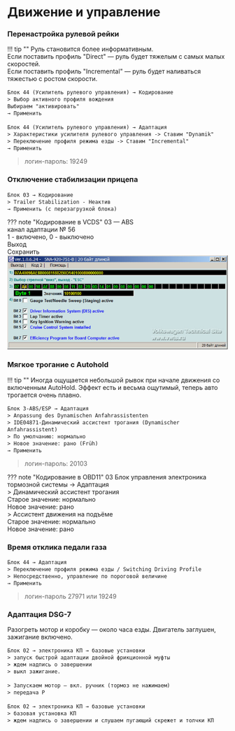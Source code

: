 # Движение и управление

### Перенастройка рулевой рейки

!!! tip ""
     Руль становится более информативным.  
     Если поставить профиль "Direct" — руль будет тяжелым с самых малых скоростей.  
     Если поставить профиль "Incremental" — руль будет наливаться тяжестью с ростом скорости.

```
Блок 44 (Усилитель рулевого управления) → Кодирование
> Выбор активного профиля вождения
Выбираем "активировать"
→ Применить
	
Блок 44 (Усилитель рулевого управления) → Адаптация
> Характеристики усилителя рулевого управления -> Ставим "Dynamik"
> Переключение профиля режима езды -> Ставим "Incremental"
→ Применить
```

> логин-пароль: 19249

### Отключение стабилизации прицепа

	Блок 03 → Кодирование
	> Trailer Stabilization - Неактив
	→ Применить (с перезагрузкой блока)
	
??? note "Кодирование в VCDS"
    03 — ABS  
    канал адаптации № 56  
    1 - включено, 0 - выключено   
    Выход   
    Сохранить   
    ![Screenshot](../images/MQB/staging.jpg)
    
### Мягкое трогание с Autohold

!!! tip ""
    Иногда ощущается небольшой рывок при начале движения со включенным AutoHold. Эффект есть и весьма ощутимый, теперь авто трогается очень плавно.
    
```
Блок 3-ABS/ESP → Адаптация
> Anpassung des Dynamischen Anfahrassistenten
> IDE04871-Динамический ассистент трогания (Dynamischer Anfahrassistent)
> По умолчанию: нормально
> Новое значение: рано (Früh)
→ Применить
```

> логин-пароль: 20103

??? note "Кодирование в OBD11"
    03 Блок управления электроника тормозной системы → Адаптация  
    > Динамический ассистент трогания  
    Старое значение: нормально  
    Новое значение: рано  
    > Ассистент движения на подъёме  
    Старое значение: нормально  
    Новое значение: рано  
    
### Время отклика педали газа
```
Блок 44 → Адаптация
> Переключение профиля режима езды / Switching Driving Profile
> Непосредственно, управление по пороговой величине
→ Применить
```

> логин-пароль 27971 или 19249

### Адаптация DSG-7

Разогреть мотор и коробку — около часа езды. Двигатель заглушен, зажигание включено. 

    Блок 02 → электроника КП → базовые установки 
    > запуск быстрой адаптации двойной фрикционной муфты 
    > ждем надпись о завершении 
    > выкл зажигание.
    
    > Запускаем мотор — вкл. ручник (тормоз не нажимаем)
    > передача P 
    
    Блок 02 → электроника КП → базовые установки 
    > базовая установка КП 
    > ждем надпись о завершении и слушаем пугающий скрежет и толчки КП
